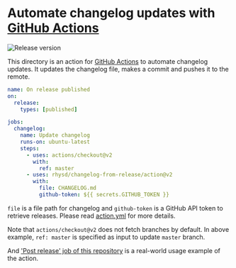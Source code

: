 Automate changelog updates with [GitHub Actions][gh-actions]
============================================================
![Release version][release-badge]

This directory is an action for [GitHub Actions][gh-actions] to automate changelog updates.
It updates the changelog file, makes a commit and pushes it to the remote.

```yaml
name: On release published
on:
  release:
    types: [published]

jobs:
  changelog:
    name: Update changelog
    runs-on: ubuntu-latest
    steps:
      - uses: actions/checkout@v2
        with:
          ref: master
      - uses: rhysd/changelog-from-release/action@v2
        with:
          file: CHANGELOG.md
          github-token: ${{ secrets.GITHUB_TOKEN }}
```

`file` is a file path for changelog and `github-token` is a GitHub API token to retrieve releases.
Please read [action.yml](action.yml) for more details.

Note that `actions/checkout@v2` does not fetch branches by default. In above example, `ref: master`
is specified as input to update `master` branch.

And ['Post release' job of this repository](../.github/workflows/post-release.yml) is a real-world
usage example of the action.

[gh-actions]: https://github.com/features/actions
[release-badge]: https://img.shields.io/github/v/release/rhysd/changelog-from-release.svg
